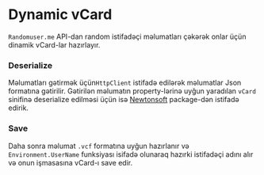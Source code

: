 # Dynamic vCard

```Randomuser.me``` API-dan random istifadəçi məlumatları çəkərək onlar üçün dinamik vCard-lar hazırlayır.

### Deserialize
Məlumatları gətirmək  üçün```HttpClient``` istifadə edilərək məlumatlar Json formatına gətirilir. Gətirilən məlumatın property-lərinə uyğun yaradılan ```vCard``` sinifinə deserialize edilməsi üçün isə [Newtonsoft](https://www.newtonsoft.com/json) package-dən istifadə edirik.

### Save
Daha sonra məlumat ```.vcf``` formatına uyğun hazırlanır və ```Environment.UserName``` funksiyası isifadə olunaraq hazırki istifadəçi adını alır və onun işmasasına vCard-ı save edir.